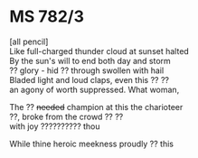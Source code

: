# MS 782/3

[all pencil] \
Like full-charged thunder cloud at sunset halted \
By the sun's will to end both day and storm \
?? glory - hid ?? through swollen with hail \
Bladed light and loud claps, even this ?? ?? \
an agony of worth suppressed. What woman, 

The ?? ~~needed~~ champion at this the charioteer \
??, broke from the crowd ?? ?? \
with joy ?????????? thou 

While thine heroic meekness proudly ?? this 
